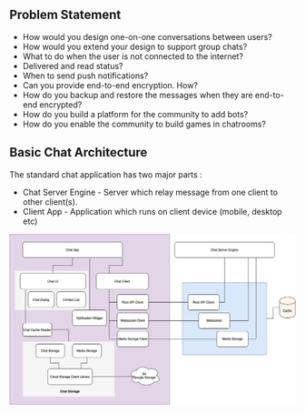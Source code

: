 ## Problem Statement
* How would you design one-on-one conversations between users?
* How would you extend your design to support group chats?
* What to do when the user is not connected to the internet?
* Delivered and read status?
* When to send push notifications?
* Can you provide end-to-end encryption. How?
* How do you backup and restore the messages when they are end-to-end encrypted?
* How do you build a platform for the community to add bots?
* How do you enable the community to build games in chatrooms?

## Basic Chat Architecture
The standard chat application has two major parts : 
- Chat Server Engine - Server which relay message from one client to other client(s).
- Client App - Application which runs on client device (mobile, desktop etc)

![Chat Architecture](chat_arh.jpg)

